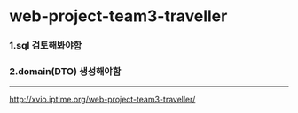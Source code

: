# web-project-team3-traveller
### 1.sql 검토해봐야함
### 2.domain(DTO) 생성해야함
--------------------------------------------
http://xvio.iptime.org/web-project-team3-traveller/
